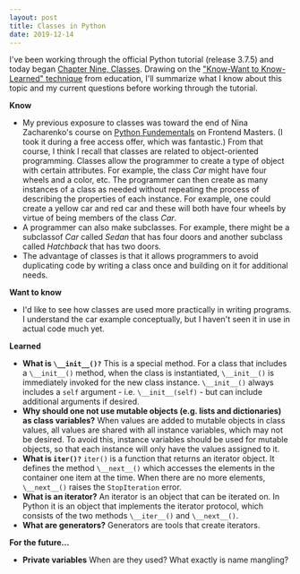 ```yaml
---
layout: post
title: Classes in Python
date: 2019-12-14
---
```


I've been working through the official Python tutorial (release 3.7.5) and today began [Chapter Nine, Classes](https://docs.python.org/3.7/tutorial/classes.html). Drawing on the ["Know-Want to Know-Learned" technique](https://en.wikipedia.org/wiki/KWL_table) from education, I'll summarize what I know about this topic and my current questions before working through the tutorial. 

**Know**
* My previous exposure to classes was toward the end of Nina Zacharenko's course on [Python Fundementals](https://frontendmasters.com/courses/python/) on Frontend Masters. (I took it during a free access offer, which was fantastic.) From that course, I think I recall that classes are related to object-oriented programming. Classes allow the programmer to create a type of object with certain attributes. For example, the class *Car* might have four wheels and a color, etc. The programmer can then create as many instances of a class as needed without repeating the process of describing the properties of each instance. For example, one could create a yellow car and red car and these will both have four wheels by virtue of being members of the class *Car*.  
* A programmer can also make subclasses. For example, there might be a subclassof *Car* called *Sedan* that has four doors and another subclass called *Hatchback* that has two doors.
* The advantage of classes is that it allows programmers to avoid duplicating code by writing a class once and building on it for additional needs.<br>

**Want to know**
* I'd like to see how classes are used more practically in writing programs. I understand the car example conceptually, but I haven't seen it in use in actual code much yet.

**Learned**
* **What is `\__init__()?`** This is a special method. For a class that includes a `\__init__()` method, when the class is instantiated, `\__init__()` is immediately invoked for the new class instance. `\__init__()` always includes a `self` argument - i.e. `\__init__(self)` - but can include additional arguments if desired. 
* **Why should one not use mutable objects (e.g. lists and dictionaries) as class variables?** When values are added to mutable objects in class values, all values are shared with all instance variables, which may not be desired. To avoid this, instance variables should be used for mutable objects, so that each instance will only have the values assigned to it. 
* **What is `iter()?`** `iter()` is a function that returns an iterator object. It defines the method `\__next__()` which accesses the elements in the container one item at the time. When there are no more elements, `\__next__()` raises the `StopIteration` error. 
* **What is an iterator?** An iterator is an object that can be iterated on. In Python it is an object that implements the iterator protocol, which consists of the two methods `\__iter__()` and `\__next__()`. 
* **What are generators?** Generators are tools that create iterators. 

**For the future...** 
* **Private variables** When are they used? What exactly is name mangling? 
